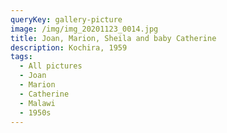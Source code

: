 ```yaml
---
queryKey: gallery-picture
image: /img/img_20201123_0014.jpg
title: Joan, Marion, Sheila and baby Catherine
description: Kochira, 1959
tags:
  - All pictures
  - Joan
  - Marion
  - Catherine
  - Malawi
  - 1950s
---
```

